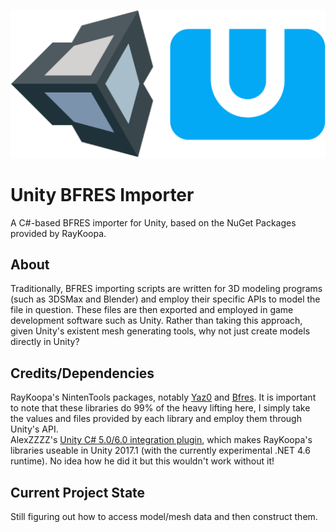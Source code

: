 ![UnityWiiUIcon](logo.png)

# Unity BFRES Importer
A C#-based BFRES importer for Unity, based on the NuGet Packages provided by RayKoopa.  

## About ##
Traditionally, BFRES importing scripts are written for 3D modeling programs (such as 3DSMax and Blender) and employ their specific APIs to model the file in question.  These files are then exported and employed in game development software such as Unity.  Rather than taking this approach, given Unity's existent mesh generating tools, why not just create models directly in Unity?  

## Credits/Dependencies ##
RayKoopa's NintenTools packages, notably [Yaz0](https://github.com/syroot/nintentools.yaz0) and [Bfres](https://github.com/syroot/nintentools.bfres).  It is important to note that these libraries do 99% of the heavy lifting here, I simply take the values and files provided by each library and employ them through Unity's API.  
AlexZZZZ's [Unity C# 5.0/6.0 integration plugin](https://bitbucket.org/alexzzzz/unity-c-5.0-and-6.0-integration/src), which makes RayKoopa's libraries useable in Unity 2017.1 (with the currently experimental .NET 4.6 runtime).  No idea how he did it but this wouldn't work without it!

## Current Project State ##
Still figuring out how to access model/mesh data and then construct them.  
